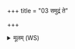 +++
title = "03 समुद्रं ते"

+++
<details><summary>मूलम् (WS)</summary>

समुद्रं ते वाक् सिषक्तु यातुधान स्वाहा ॥ ॥ ४ ॥
</details>